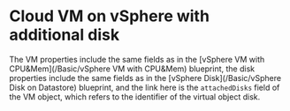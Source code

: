 # Cloud VM on vSphere with additional disk

The VM properties include the same fields as in the [vSphere VM with CPU&Mem](/Basic/vSphere VM with CPU&Mem) blueprint,
the disk properties include the same fields as in the [vSphere Disk](/Basic/vSphere Disk on Datastore) blueprint,
and the link here is the `attachedDisks` field of the VM object, which refers to the identifier of the virtual object
disk.
